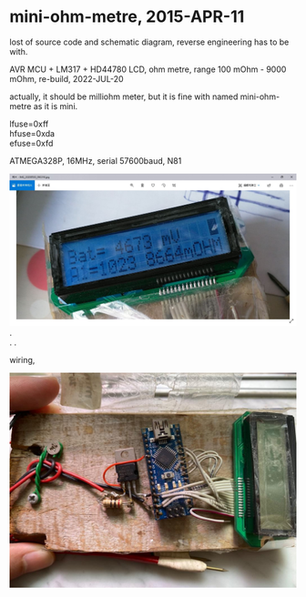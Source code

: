 # mini-ohm-metre, 2015-APR-11

lost of source code and schematic diagram, reverse engineering has to be with.

AVR MCU + LM317 + HD44780 LCD, ohm metre, range 100 mOhm - 9000 mOhm, re-build, 2022-JUL-20    
  
actually, it should be milliohm meter, but it is fine with named mini-ohm-metre as it is mini.

lfuse=0xff  
hfuse=0xda  
efuse=0xfd  

ATMEGA328P, 16MHz, serial 57600baud, N81  

![milliohm_meter_samllfont_version_xiaolaba.JPG](milliohm_meter_samllfont_version_xiaolaba.JPG)  
.  
.
.  

wiring,

![milliohm_meter_wiring_2020-07-21_xiaolaba.jpg](milliohm_meter_wiring_2020-07-21_xiaolaba.jpg)
